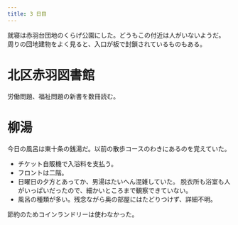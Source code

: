 ```yaml
---
title: 3 日目
---
```


就寝は赤羽台団地のくらげ公園にした。どうもこの付近は人がいないようだ。
周りの団地建物をよく見ると、入口が板で封鎖されているものもある。

# 北区赤羽図書館

労働問題、福祉問題の新書を数冊読む。

# 柳湯

今日の風呂は東十条の銭湯だ。以前の散歩コースのわきにあるのを覚えていた。

* チケット自販機で入浴料を支払う。
* フロントは二階。
* 日曜日の夕方とあってか、男湯はたいへん混雑していた。
  脱衣所も浴室も人がいっぱいだったので、細かいところまで観察できていない。
* 風呂の種類が多い。残念ながら奥の部屋にはたどりつけず、詳細不明。

節約のためコインランドリーは使わなかった。
